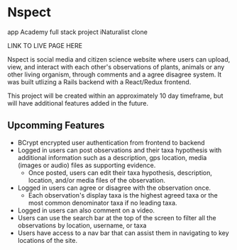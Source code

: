 # Nspect
app Academy full stack project iNaturalist clone

LINK TO LIVE PAGE HERE

Nspect is social media and citizen science website where users can upload, view, and interact with each other's observations of plants, animals or any other living organism, through comments and a agree disagree system. It was built utlizing a Rails backend with a React/Redux frontend.

This project will be created within an approximately 10 day timeframe, but will have additional features added in the future.

## Upcomming Features
- BCrypt encrypted user authentication from frontend to backend
- Logged in users can post observations and their taxa hypothesis with additional information such as a description, gps location, media (images or audio) files as supporting evidence.
  - Once posted, users can edit their taxa hypothesis, description, location, and/or media files of the observation.
- Logged in users can agree or disagree with the observation once.
  - Each observation's display taxa is the highest agreed taxa or the most common denominator taxa if no leading taxa.
- Logged in users can also comment on a video.
- Users can use the search bar at the top of the screen to filter all the observations by location, username, or taxa
- Users have access to a nav bar that can assist them in navigating to key locations of the site.
